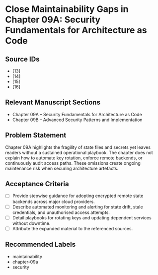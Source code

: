 # Close Maintainability Gaps in Chapter 09A: Security Fundamentals for Architecture as Code

## Source IDs
- [13]
- [14]
- [15]
- [16]

## Relevant Manuscript Sections
- Chapter 09A – Security Fundamentals for Architecture as Code
- Chapter 09B – Advanced Security Patterns and Implementation

## Problem Statement
Chapter 09A highlights the fragility of state files and secrets yet leaves readers without a sustained operational playbook. The chapter does not explain how to automate key rotation, enforce remote backends, or continuously audit access paths. These omissions create ongoing maintenance risk when securing architecture artefacts.

## Acceptance Criteria
- [ ] Provide stepwise guidance for adopting encrypted remote state backends across major cloud providers.
- [ ] Describe automated monitoring and alerting for state drift, stale credentials, and unauthorised access attempts.
- [ ] Detail playbooks for rotating keys and updating dependent services without downtime.
- [ ] Attribute the expanded material to the referenced sources.

## Recommended Labels
- maintainability
- chapter-09a
- security
